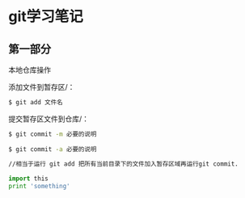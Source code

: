 git学习笔记
========
第一部分
--------
本地仓库操作<br>
	
添加文件到暂存区/：
```bash
$ git add 文件名
```
提交暂存区文件到仓库/：
```bash
$ git commit -m 必要的说明
	
$ git commit -a 必要的说明
	
//相当于运行 git add 把所有当前目录下的文件加入暂存区域再运行git commit.
```
```python
import this
print 'something'
```
